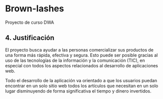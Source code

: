 # Brown-lashes
Proyecto de curso DWA

## 4. Justificación
El proyecto busca ayudar a las personas comercializar sus productos de una forma más rápida, efectiva y segura. Esto puede ser posible gracias al uso de las tecnologías de la información y la comunicación (TIC), en especial con todos los aspectos relacionados al desarrollo de aplicaciones web.  

Todo el desarrollo de la aplicación va orientado a que los usuarios puedan encontrar en un solo sitio web todos los artículos que necesitan en un solo lugar disminuyendo de forma significativa el tiempo y dinero invertidos.  

